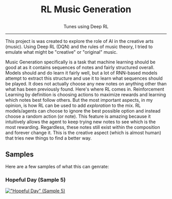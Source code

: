 # <p align="center"> RL Music Generation </p>

<p align="center"> Tunes using Deep RL  </p>

---

This project is was created to explore the role of AI in the creative arts (music). Using Deep RL (DQN) and the rules of music theory, I tried to emulate what might be "creative" or "original" music. 


Music Generation specifically is a task that machine learning should be good at as it contains sequences of notes and fairly structured overall. Models should and do learn it fairly well, but a lot of RNN-based models attempt to extract this structure and use it to learn what sequences should be played. It does not actually choose any new notes on anything other than what has been previously found. Here's where RL comes in. Reinforcement Learning by definition is choosing actions to maximize rewards and learning which notes best follow others. But the most important aspects, in my opinion, is how RL can be used to add _exploration_ to the mix. RL models/agents can choose to ignore the best possible option and instead choose a random action (or note). This feature is amazing because it intuitively allows the agent to keep trying new notes to see which is the most rewarding. Regardless, these notes still exist within the composition and forever change it. This is the creative aspect (which is almost human) that tries new things to find a better way. 

## Samples

Here are a few samples of what this can genrate:


### Hopeful Day (Sample 5) 
[!["Hopeful Day" (Sample 5)](https://img.youtube.com/vi/6haIZ870Sco/maxresdefault.jpg)](https://youtu.be/6haIZ870Sco)





